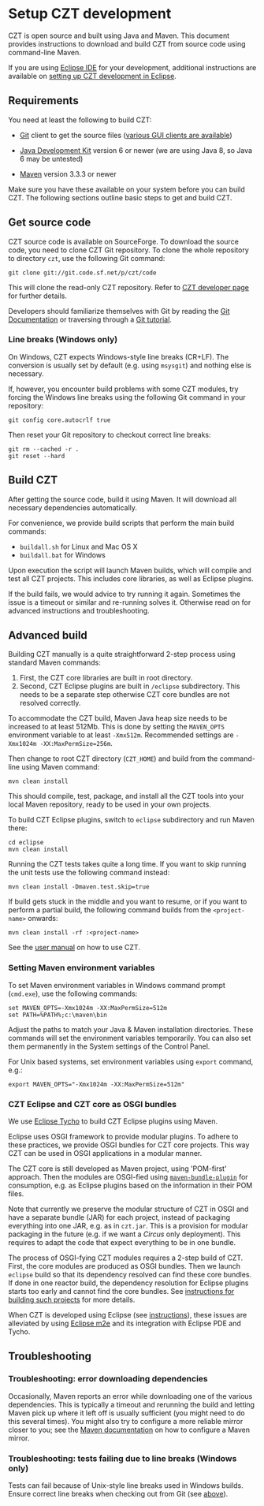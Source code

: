 # Setup CZT development

CZT is open source and built using Java and Maven. This document provides
instructions to download and build CZT from source code using command-line
Maven.

If you are using [Eclipse IDE][eclipse] for your development, additional
instructions are available on [setting up CZT development in Eclipse][setup-eclipse].

[eclipse]: http://www.eclipse.org
[setup-eclipse]: eclipse/index.html


## Requirements

You need at least the following to build CZT:

*    [Git][git] client to get the source files
     ([various GUI clients are available][git-gui])
     
*    [Java Development Kit][jdk] version 6 or newer (we are using Java 8, so Java 6 may be untested)

*    [Maven][mvn] version 3.3.3 or newer

[jdk]: http://www.oracle.com/technetwork/java/javase/downloads
[mvn]: http://maven.apache.org/
[git]: http://git-scm.com
[git-gui]: http://git-scm.com/downloads/guis

Make sure you have these available on your system before you can build CZT.
The following sections outline basic steps to get and build CZT.


## Get source code

CZT source code is available on SourceForge. To download the source code,
you need to clone CZT Git repository. To clone the whole repository to
directory `czt`, use the following Git command:

    git clone git://git.code.sf.net/p/czt/code

This will clone the read-only CZT repository. Refer to
[CZT developer page][czt-dev] for further details.

Developers should familiarize themselves with Git by reading the
[Git Documentation][git-doc] or traversing through a
[Git tutorial][git-tutorial].

[czt-dev]: http://sourceforge.net/projects/czt/develop/
[git-doc]: http://git-scm.com/doc/
[git-tutorial]: http://gitimmersion.com/


### Line breaks (Windows only)

On Windows, CZT expects Windows-style line breaks (CR+LF). The conversion is
usually set by default (e.g. using `msysgit`) and nothing else is necessary.

If, however, you encounter build problems with some CZT modules, try forcing
the Windows line breaks using the following Git command in your repository:

    git config core.autocrlf true

Then reset your Git repository to checkout correct line breaks:

    git rm --cached -r .
    git reset --hard


## Build CZT

After getting the source code, build it using Maven. It will download all
necessary dependencies automatically.

For convenience, we provide build scripts that perform the main build commands:

-    `buildall.sh` for Linux and Mac OS X
-    `buildall.bat` for Windows

Upon execution the script will launch Maven builds, which will compile and test
all CZT projects. This includes core libraries, as well as Eclipse plugins.

If the build fails, we would advice to try running it again. Sometimes the
issue is a timeout or similar and re-running solves it. Otherwise read on for
advanced instructions and troubleshooting.


## Advanced build

Building CZT manually is a quite straightforward 2-step process using standard
Maven commands:

1.   First, the CZT core libraries are built in root directory.
2.   Second, CZT Eclipse plugins are built in `/eclipse` subdirectory.
     This needs to be a separate step otherwise CZT core bundles are not
     resolved correctly.

To accommodate the CZT build, Maven Java heap size needs to be increased to at
least 512Mb. This is done by setting the `MAVEN_OPTS` environment variable to
at least `-Xmx512m`. Recommended settings are `-Xmx1024m -XX:MaxPermSize=256m`.

Then change to root CZT directory (`CZT_HOME`) and build from the command-line
using Maven command:

    mvn clean install

This should compile, test, package, and install all the CZT tools into your
local Maven repository, ready to be used in your own projects.

To build CZT Eclipse plugins, switch to `eclipse` subdirectory and run
Maven there:

    cd eclipse
    mvn clean install

Running the CZT tests takes quite a long time.  If you want to skip running
the unit tests use the following command instead:

    mvn clean install -Dmaven.test.skip=true

If build gets stuck in the middle and you want to resume, or if you want to
perform a partial build, the following command builds from the `<project-name>`
onwards:
    
    mvn clean install -rf :<project-name>
    
See the [user manual][czt-usage] on how to use CZT.

[czt-usage]: ../manual.html


### Setting Maven environment variables

To set Maven environment variables in Windows command prompt (`cmd.exe`),
use the following commands:

    set MAVEN_OPTS=-Xmx1024m -XX:MaxPermSize=512m
    set PATH=%PATH%;c:\maven\bin

Adjust the paths to match your Java & Maven installation directories.
These commands will set the environment variables temporarily. You can also set
them permanently in the System settings of the Control Panel.

For Unix based systems, set environment variables using `export` command, e.g.:

    export MAVEN_OPTS="-Xmx1024m -XX:MaxPermSize=512m"
    

### CZT Eclipse and CZT core as OSGI bundles

We use [Eclipse Tycho][tycho] to build CZT Eclipse plugins using Maven.

Eclipse uses OSGI framework to provide modular plugins. To adhere to these
practices, we provide OSGI bundles for CZT core projects. This way CZT can
be used in OSGI applications in a modular manner.

The CZT core is still developed as Maven project, using 'POM-first' approach.
Then the modules are OSGI-fied using [`maven-bundle-plugin`][maven-bundle]
for consumption, e.g. as Eclipse plugins based on the information in their
POM files.

Note that currently we preserve the modular structure of CZT in OSGI and have
a separate bundle (JAR) for each project, instead of packaging everything into
one JAR, e.g. as in `czt.jar`. This is a provision for modular packaging in the
future (e.g. if we want a _Circus_ only deployment). This requires to adapt
the code that expect everything to be in one bundle.

The process of OSGI-fying CZT modules requires a 2-step build of CZT. First,
the core modules are produced as OSGI bundles. Then we launch `eclipse` build
so that its dependency resolved can find these core bundles. If done in one
reactor build, the dependency resolution for Eclipse plugins starts too
early and cannot find the core bundles. See [instructions for building such
projects][tycho-pom-first] for more details.

When CZT is developed using Eclipse (see [instructions][setup-eclipse]),
these issues are alleviated by using [Eclipse m2e][m2e] and its integration
with Eclipse PDE and Tycho.

[tycho]: http://www.eclipse.org/tycho
[maven-bundle]: http://felix.apache.org/site/apache-felix-maven-bundle-plugin-bnd.html
[tycho-pom-first]: http://wiki.eclipse.org/Tycho/How_Tos/Dependency_on_pom-first_artifacts
[m2e]: http://www.eclipse.org/m2e/


## Troubleshooting

### Troubleshooting: error downloading dependencies

Occasionally, Maven reports an error while downloading one of the various
dependencies. This is typically a timeout and rerunning the build and letting
Maven pick up where it left off is usually sufficient (you might need to do
this several times). You might also try to configure a more reliable mirror
closer to you; see the [Maven documentation][mvn-mirrors] on how to configure
a Maven mirror.

[mvn-mirrors]: http://maven.apache.org/guides/mini/guide-mirror-settings.html


### Troubleshooting: tests failing due to line breaks (Windows only)

Tests can fail because of Unix-style line breaks used in Windows builds.
Ensure correct line breaks when checking out from Git
(see [above](#Line_breaks_Windows_only)).
